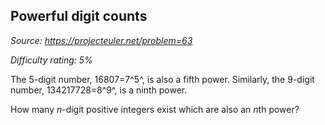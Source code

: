 Powerful digit counts
---------------------

*Source: https://projecteuler.net/problem=63*


*Difficulty rating: 5%*

The 5-digit number, 16807=7^5^, is also a fifth power. Similarly, the
9-digit number, 134217728=8^9^, is a ninth power.

How many *n*-digit positive integers exist which are also an *n*th
power?
